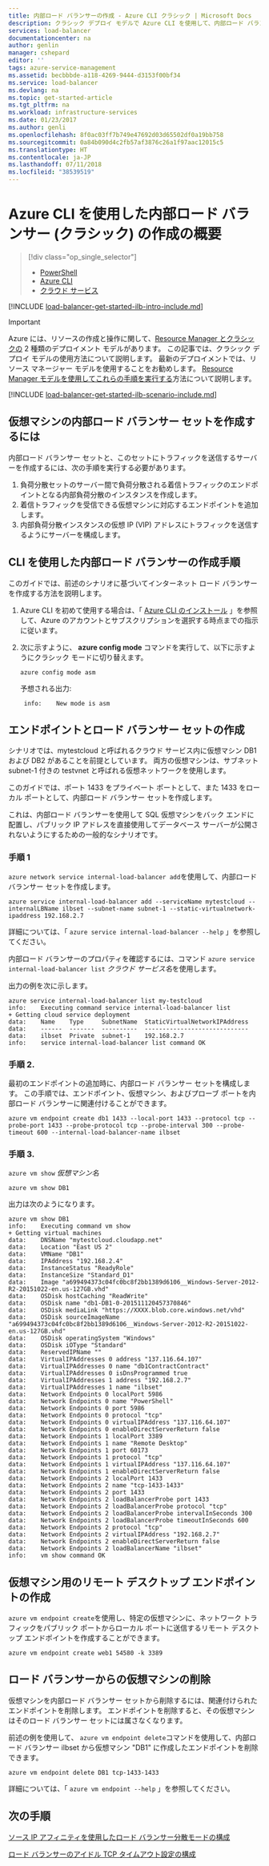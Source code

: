 ```yaml
---
title: 内部ロード バランサーの作成 - Azure CLI クラシック | Microsoft Docs
description: クラシック デプロイ モデルで Azure CLI を使用して、内部ロード バランサーを作成する方法について説明します。
services: load-balancer
documentationcenter: na
author: genlin
manager: cshepard
editor: ''
tags: azure-service-management
ms.assetid: becbbbde-a118-4269-9444-d3153f00bf34
ms.service: load-balancer
ms.devlang: na
ms.topic: get-started-article
ms.tgt_pltfrm: na
ms.workload: infrastructure-services
ms.date: 01/23/2017
ms.author: genli
ms.openlocfilehash: 8f0ac03ff7b749e47692d03d65502df0a19bb758
ms.sourcegitcommit: 0a84b090d4c2fb57af3876c26a1f97aac12015c5
ms.translationtype: HT
ms.contentlocale: ja-JP
ms.lasthandoff: 07/11/2018
ms.locfileid: "38539519"
---
```

# <a name="get-started-creating-an-internal-load-balancer-classic-using-the-azure-cli"></a>Azure CLI を使用した内部ロード バランサー (クラシック) の作成の概要

> [!div class="op_single_selector"]
> * [PowerShell](../load-balancer/load-balancer-get-started-ilb-classic-ps.md)
> * [Azure CLI](../load-balancer/load-balancer-get-started-ilb-classic-cli.md)
> * [クラウド サービス](../load-balancer/load-balancer-get-started-ilb-classic-cloud.md)

[!INCLUDE [load-balancer-get-started-ilb-intro-include.md](../../includes/load-balancer-get-started-ilb-intro-include.md)]

> [!IMPORTANT]
> Azure には、リソースの作成と操作に関して、[Resource Manager とクラシックの](../azure-resource-manager/resource-manager-deployment-model.md) 2 種類のデプロイメント モデルがあります。  この記事では、クラシック デプロイ モデルの使用方法について説明します。 最新のデプロイメントでは、リソース マネージャー モデルを使用することをお勧めします。 [Resource Manager モデルを使用してこれらの手順を実行する](load-balancer-get-started-ilb-arm-cli.md)方法について説明します。

[!INCLUDE [load-balancer-get-started-ilb-scenario-include.md](../../includes/load-balancer-get-started-ilb-scenario-include.md)]

## <a name="to-create-an-internal-load-balancer-set-for-virtual-machines"></a>仮想マシンの内部ロード バランサー セットを作成するには

内部ロード バランサー セットと、このセットにトラフィックを送信するサーバーを作成するには、次の手順を実行する必要があります。

1. 負荷分散セットのサーバー間で負荷分散される着信トラフィックのエンドポイントとなる内部負荷分散のインスタンスを作成します。
2. 着信トラフィックを受信できる仮想マシンに対応するエンドポイントを追加します。
3. 内部負荷分散インスタンスの仮想 IP (VIP) アドレスにトラフィックを送信するようにサーバーを構成します。

## <a name="step-by-step-creating-an-internal-load-balancer-using-cli"></a>CLI を使用した内部ロード バランサーの作成手順

このガイドでは、前述のシナリオに基づいてインターネット ロード バランサーを作成する方法を説明します。

1. Azure CLI を初めて使用する場合は、「 [Azure CLI のインストール](../cli-install-nodejs.md) 」を参照して、Azure のアカウントとサブスクリプションを選択する時点までの指示に従います。
2. 次に示すように、 **azure config mode** コマンドを実行して、以下に示すようにクラシック モードに切り替えます。

    ```azurecli
    azure config mode asm
    ```

    予想される出力:

        info:    New mode is asm

## <a name="create-endpoint-and-load-balancer-set"></a>エンドポイントとロード バランサー セットの作成

シナリオでは、mytestcloud と呼ばれるクラウド サービス内に仮想マシン DB1 および DB2 があることを前提としています。 両方の仮想マシンは、サブネット subnet-1 付きの testvnet と呼ばれる仮想ネットワークを使用します。

このガイドでは、ポート 1433 をプライベート ポートとして、また 1433 をローカル ポートとして、内部ロード バランサー セットを作成します。

これは、内部ロード バランサーを使用して SQL 仮想マシンをバック エンドに配置し、パブリック IP アドレスを直接使用してデータベース サーバーが公開されないようにするための一般的なシナリオです。

### <a name="step-1"></a>手順 1

`azure network service internal-load-balancer add`を使用して、内部ロード バランサー セットを作成します。

```azurecli
azure service internal-load-balancer add --serviceName mytestcloud --internalLBName ilbset --subnet-name subnet-1 --static-virtualnetwork-ipaddress 192.168.2.7
```

詳細については、「 `azure service internal-load-balancer --help` 」を参照してください。

内部ロード バランサーのプロパティを確認するには、コマンド `azure service internal-load-balancer list` *クラウド サービス名*を使用します。

出力の例を次に示します。

    azure service internal-load-balancer list my-testcloud
    info:    Executing command service internal-load-balancer list
    + Getting cloud service deployment
    data:    Name    Type     SubnetName  StaticVirtualNetworkIPAddress
    data:    ------  -------  ----------  -----------------------------
    data:    ilbset  Private  subnet-1    192.168.2.7
    info:    service internal-load-balancer list command OK


### <a name="step-2"></a>手順 2.

最初のエンドポイントの追加時に、内部ロード バランサー セットを構成します。 この手順では、エンドポイント、仮想マシン、およびプローブ ポートを内部ロード バランサーに関連付けることができます。

```azurecli
azure vm endpoint create db1 1433 --local-port 1433 --protocol tcp --probe-port 1433 --probe-protocol tcp --probe-interval 300 --probe-timeout 600 --internal-load-balancer-name ilbset
```

### <a name="step-3"></a>手順 3.

`azure vm show` *仮想マシン名*

```azurecli
azure vm show DB1
```

出力は次のようになります。

    azure vm show DB1
    info:    Executing command vm show
    + Getting virtual machines
    data:    DNSName "mytestcloud.cloudapp.net"
    data:    Location "East US 2"
    data:    VMName "DB1"
    data:    IPAddress "192.168.2.4"
    data:    InstanceStatus "ReadyRole"
    data:    InstanceSize "Standard_D1"
    data:    Image "a699494373c04fc0bc8f2bb1389d6106__Windows-Server-2012-R2-20151022-en.us-127GB.vhd"
    data:    OSDisk hostCaching "ReadWrite"
    data:    OSDisk name "db1-DB1-0-201511120457370846"
    data:    OSDisk mediaLink "https://XXXX.blob.core.windows.net/vhd"
    data:    OSDisk sourceImageName "a699494373c04fc0bc8f2bb1389d6106__Windows-Server-2012-R2-20151022-en.us-127GB.vhd"
    data:    OSDisk operatingSystem "Windows"
    data:    OSDisk iOType "Standard"
    data:    ReservedIPName ""
    data:    VirtualIPAddresses 0 address "137.116.64.107"
    data:    VirtualIPAddresses 0 name "db1ContractContract"
    data:    VirtualIPAddresses 0 isDnsProgrammed true
    data:    VirtualIPAddresses 1 address "192.168.2.7"
    data:    VirtualIPAddresses 1 name "ilbset"
    data:    Network Endpoints 0 localPort 5986
    data:    Network Endpoints 0 name "PowerShell"
    data:    Network Endpoints 0 port 5986
    data:    Network Endpoints 0 protocol "tcp"
    data:    Network Endpoints 0 virtualIPAddress "137.116.64.107"
    data:    Network Endpoints 0 enableDirectServerReturn false
    data:    Network Endpoints 1 localPort 3389
    data:    Network Endpoints 1 name "Remote Desktop"
    data:    Network Endpoints 1 port 60173
    data:    Network Endpoints 1 protocol "tcp"
    data:    Network Endpoints 1 virtualIPAddress "137.116.64.107"
    data:    Network Endpoints 1 enableDirectServerReturn false
    data:    Network Endpoints 2 localPort 1433
    data:    Network Endpoints 2 name "tcp-1433-1433"
    data:    Network Endpoints 2 port 1433
    data:    Network Endpoints 2 loadBalancerProbe port 1433
    data:    Network Endpoints 2 loadBalancerProbe protocol "tcp"
    data:    Network Endpoints 2 loadBalancerProbe intervalInSeconds 300
    data:    Network Endpoints 2 loadBalancerProbe timeoutInSeconds 600
    data:    Network Endpoints 2 protocol "tcp"
    data:    Network Endpoints 2 virtualIPAddress "192.168.2.7"
    data:    Network Endpoints 2 enableDirectServerReturn false
    data:    Network Endpoints 2 loadBalancerName "ilbset"
    info:    vm show command OK

## <a name="create-a-remote-desktop-endpoint-for-a-virtual-machine"></a>仮想マシン用のリモート デスクトップ エンドポイントの作成

`azure vm endpoint create`を使用し、特定の仮想マシンに、ネットワーク トラフィックをパブリック ポートからローカル ポートに送信するリモート デスクトップ エンドポイントを作成することができます。

```azurecli
azure vm endpoint create web1 54580 -k 3389
```

## <a name="remove-virtual-machine-from-load-balancer"></a>ロード バランサーからの仮想マシンの削除

仮想マシンを内部ロード バランサー セットから削除するには、関連付けられたエンドポイントを削除します。 エンドポイントを削除すると、その仮想マシンはそのロード バランサー セットには属さなくなります。

前述の例を使用して、 `azure vm endpoint delete`コマンドを使用して、内部ロード バランサー ilbset から仮想マシン "DB1" に作成したエンドポイントを削除できます。

```azurecli
azure vm endpoint delete DB1 tcp-1433-1433
```

詳細については、「 `azure vm endpoint --help` 」を参照してください。

## <a name="next-steps"></a>次の手順

[ソース IP アフィニティを使用したロード バランサー分散モードの構成](load-balancer-distribution-mode.md)

[ロード バランサーのアイドル TCP タイムアウト設定の構成](load-balancer-tcp-idle-timeout.md)
